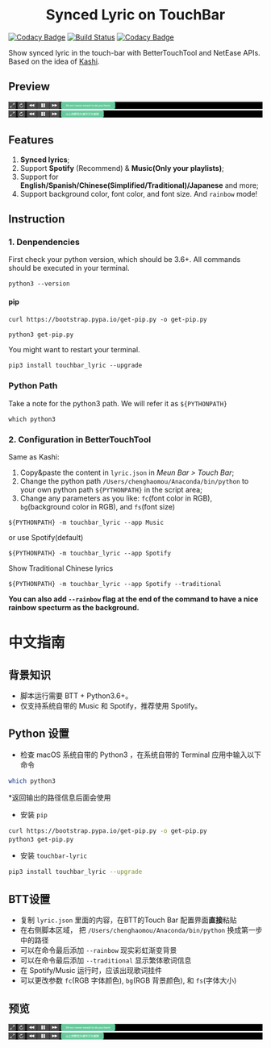 <center><h1>Synced Lyric on TouchBar</h1></center>

[![Codacy Badge](https://api.codacy.com/project/badge/Grade/77de523131f9441997db18c608b3c54e)](https://app.codacy.com/manual/mouchenghao/touchbar-lyric?utm_source=github.com&utm_medium=referral&utm_content=ChenghaoMou/touchbar-lyric&utm_campaign=Badge_Grade_Dashboard) [![Build Status](https://travis-ci.com/ChenghaoMou/touchbar-lyric.svg?branch=master)](https://travis-ci.com/ChenghaoMou/touchbar-lyric) [![Codacy Badge](https://app.codacy.com/project/badge/Coverage/aadeca6117a14aa6b655e21d5bbc09ea)](https://www.codacy.com/manual/mouchenghao/touchbar-lyric?utm_source=github.com&utm_medium=referral&utm_content=ChenghaoMou/touchbar-lyric&utm_campaign=Badge_Coverage)

Show synced lyric in the touch-bar with BetterTouchTool and NetEase APIs. Based on the idea of [Kashi](https://community.folivora.ai/t/kashi-show-current-song-lyrics-on-touch-bar-spotify-itunes-youtube/6301).

## Preview

![Preview](./preview1.png)
![Preview](./preview2.png)

## Features

1.  **Synced lyrics**;
2.  Support **Spotify** (Recommend) & **Music(Only your playlists)**;
3.  Support for **English/Spanish/Chinese(Simplified/Traditional)/Japanese** and more;
4.  Support background color, font color, and font size. And `rainbow` mode!

## Instruction

### 1. Denpendencies

First check your python version, which should be 3.6+. All commands should be executed in your terminal.

```shell
python3 --version
```

#### pip

```shell
curl https://bootstrap.pypa.io/get-pip.py -o get-pip.py
```

```Shell
python3 get-pip.py
```

You might want to restart your terminal.

```shell
pip3 install touchbar_lyric --upgrade
```

### Python Path

Take a note for the python3 path. We will refer it as `${PYTHONPATH}`

```shell
which python3
```

### 2. Configuration in BetterTouchTool

Same as Kashi:

1.  Copy&paste the content in `lyric.json` in _Meun Bar > Touch Bar_;
2.  Change the python path `/Users/chenghaomou/Anaconda/bin/python` to your own python path `${PYTHONPATH}` in the script area;
3.  Change any parameters as you like: `fc`(font color in RGB), `bg`(background color in RGB), and `fs`(font size)

```shell
${PYTHONPATH} -m touchbar_lyric --app Music
```

or use Spotify(default)

```shell
${PYTHONPATH} -m touchbar_lyric --app Spotify
```

Show Traditional Chinese lyrics

```shell
${PYTHONPATH} -m touchbar_lyric --app Spotify --traditional
```

**You can also add `--rainbow` flag at the end of the command to have a nice rainbow specturm as the background.**

# 中文指南

## 背景知识

-   脚本运行需要 BTT + Python3.6+。
-   仅支持系统自带的 Music 和 Spotify，推荐使用 Spotify。

## Python 设置

-   检查 macOS 系统自带的 Python3 ，在系统自带的 Terminal 应用中输入以下命令

```bash
which python3
```

\*返回输出的路径信息后面会使用

-   安装 `pip`

```bash
curl https://bootstrap.pypa.io/get-pip.py -o get-pip.py
python3 get-pip.py
```

-   安装 `touchbar-lyric`

```bash
pip3 install touchbar_lyric --upgrade
```

## BTT设置

-   复制 `lyric.json` 里面的内容，在BTT的Touch Bar 配置界面**直接**粘贴
-   在右侧脚本区域， 把 `/Users/chenghaomou/Anaconda/bin/python` 换成第一步中的路径
-   可以在命令最后添加 `--rainbow` 现实彩虹渐变背景
-   可以在命令最后添加 `--traditional` 显示繁体歌词信息
-   在 Spotify/Music 运行时，应该出现歌词挂件
-   可以更改参数 `fc`(RGB 字体颜色), `bg`(RGB 背景颜色), 和 `fs`(字体大小)

## 预览

![Preview](./preview1.png)
![Preview](./preview2.png)
